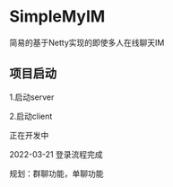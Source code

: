 # SimpleMyIM
简易的基于Netty实现的即使多人在线聊天IM

## 项目启动
1.启动server

2.启动client 

正在开发中

2022-03-21 登录流程完成

规划：群聊功能，单聊功能
